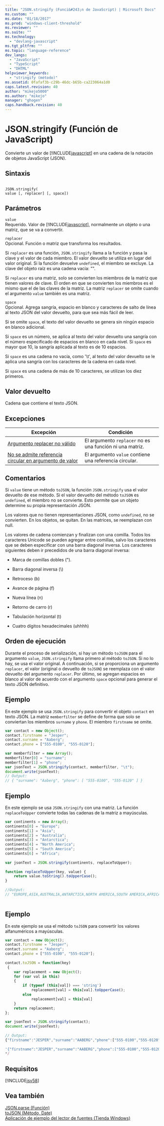 ```yaml
---
title: "JSON.stringify (Funci&#243;n de JavaScript) | Microsoft Docs"
ms.custom: ""
ms.date: "01/18/2017"
ms.prod: "windows-client-threshold"
ms.reviewer: ""
ms.suite: ""
ms.technology: 
  - "devlang-javascript"
ms.tgt_pltfrm: ""
ms.topic: "language-reference"
dev_langs: 
  - "JavaScript"
  - "TypeScript"
  - "DHTML"
helpviewer_keywords: 
  - "stringify (método)"
ms.assetid: 0fafaf3b-c29b-46dc-b65b-ca223064a1d0
caps.latest.revision: 40
author: "mikejo5000"
ms.author: "mikejo"
manager: "ghogen"
caps.handback.revision: 40
---
```

# JSON.stringify (Funci&#243;n de JavaScript)
Convierte un valor de [!INCLUDE[javascript](../../javascript/includes/javascript-md.md)] en una cadena de la notación de objetos JavaScript \(JSON\).  
  
## Sintaxis  
  
```  
  
JSON.stringify(  
value [, replacer] [, space])  
```  
  
## Parámetros  
 `value`  
 Requerido.  Valor de [!INCLUDE[javascript](../../javascript/includes/javascript-md.md)], normalmente un objeto o una matriz, que se va a convertir.  
  
 `replacer`  
 Opcional.  Función o matriz que transforma los resultados.  
  
 Si `replacer` es una función, `JSON.stringify` llama a la función y pasa la clave y el valor de cada miembro.  El valor devuelto se utiliza en lugar del valor original.  Si la función devuelve `undefined`, el miembro se excluye.  La clave del objeto raíz es una cadena vacía: "".  
  
 Si `replacer` es una matriz, solo se convierten los miembros de la matriz que tienen valores de clave.  El orden en que se convierten los miembros es el mismo que el de las claves de la matriz.  La matriz `replacer` se omite cuando el argumento `value` también es una matriz.  
  
 `space`  
 Opcional.  Agrega sangría, espacio en blanco y caracteres de salto de línea al texto JSON del valor devuelto, para que sea más fácil de leer.  
  
 Si se omite `space`, el texto del valor devuelto se genera sin ningún espacio en blanco adicional.  
  
 Si `space` es un número, se aplica al texto del valor devuelto una sangría con el número especificado de espacios en blanco en cada nivel.  Si `space` es mayor que 10, la sangría aplicada al texto es de 10 espacios.  
  
 Si `space` es una cadena no vacía, como '\\t', al texto del valor devuelto se le aplica una sangría con los caracteres de la cadena en cada nivel.  
  
 Si `space` es una cadena de más de 10 caracteres, se utilizan los diez primeros.  
  
## Valor devuelto  
 Cadena que contiene el texto JSON.  
  
## Excepciones  
  
|Excepción|Condición|  
|---------------|---------------|  
|[Argumento replacer no válido](../../javascript/misc/invalid-replacer-argument.md)|El argumento `replacer` no es una función ni una matriz.|  
|[No se admite referencia circular en argumento de valor](../../javascript/misc/circular-reference-in-value-argument-not-supported.md)|El argumento `value` contiene una referencia circular.|  
  
## Comentarios  
 Si `value` tiene un método `toJSON`, la función `JSON.stringify` usa el valor devuelto de ese método.  Si el valor devuelto del método `toJSON` es `undefined`, el miembro no se convierte.  Esto permite que un objeto determine su propia representación JSON.  
  
 Los valores que no tienen representaciones JSON, como `undefined`, no se convierten.  En los objetos, se quitan.  En las matrices, se reemplazan con null.  
  
 Los valores de cadena comienzan y finalizan con una comilla.  Todos los caracteres Unicode se pueden agregar entre comillas, salvo los caracteres que se deben especificar con una barra diagonal inversa.  Los caracteres siguientes deben ir precedidos de una barra diagonal inversa:  
  
-   Marca de comillas dobles \("\).  
  
-   Barra diagonal inversa \(\\\)  
  
-   Retroceso \(b\)  
  
-   Avance de página \(f\)  
  
-   Nueva línea \(n\)  
  
-   Retorno de carro \(r\)  
  
-   Tabulación horizontal \(t\)  
  
-   Cuatro dígitos hexadecimales \(uhhhh\)  
  
## Orden de ejecución  
 Durante el proceso de serialización, si hay un método `toJSON` para el argumento `value`, `JSON.stringify` llama primero al método `toJSON`.  Si no lo hay, se usa el valor original.  A continuación, si se proporciona un argumento `replacer`, el valor \(original o devuelto de `toJSON`\) se reemplaza con el valor devuelto del argumento `replacer`.  Por último, se agregan espacios en blanco al valor de acuerdo con el argumento `space` opcional para generar el texto JSON definitivo.  
  
## Ejemplo  
 En este ejemplo se usa `JSON.stringify` para convertir el objeto `contact` en texto JSON.  La matriz `memberfilter` se define de forma que solo se conviertan los miembros `surname` y `phone`.  El miembro `firstname` se omite.  
  
```javascript  
var contact = new Object();  
contact.firstname = "Jesper";  
contact.surname = "Aaberg";  
contact.phone = ["555-0100", "555-0120"];  
  
var memberfilter = new Array();  
memberfilter[0] = "surname";  
memberfilter[1] = "phone";  
var jsonText = JSON.stringify(contact, memberfilter, "\t");  
document.write(jsonText);  
// Output:   
// { "surname": "Aaberg", "phone": [ "555-0100", "555-0120" ] }  
```  
  
## Ejemplo  
 En este ejemplo se usa `JSON.stringify` con una matriz.  La función `replaceToUpper` convierte todas las cadenas de la matriz a mayúsculas.  
  
```javascript  
var continents = new Array();  
continents[0] = "Europe";  
continents[1] = "Asia";  
continents[2] = "Australia";  
continents[3] = "Antarctica";  
continents[4] = "North America";  
continents[5] = "South America";  
continents[6] = "Africa";  
  
var jsonText = JSON.stringify(continents, replaceToUpper);  
  
function replaceToUpper(key, value) {  
    return value.toString().toUpperCase();  
}  
  
//Output:  
// "EUROPE,ASIA,AUSTRALIA,ANTARCTICA,NORTH AMERICA,SOUTH AMERICA,AFRICA"  
  
```  
  
## Ejemplo  
 En este ejemplo se usa el método `toJSON` para convertir los valores alfanuméricos a mayúsculas.  
  
```javascript  
var contact = new Object();   
contact.firstname = "Jesper";  
contact.surname = "Aaberg";  
contact.phone = ["555-0100", "555-0120"];  
  
contact.toJSON = function(key)  
 {  
    var replacement = new Object();  
    for (var val in this)  
    {  
        if (typeof (this[val]) === 'string')  
            replacement[val] = this[val].toUpperCase();  
        else  
            replacement[val] = this[val]  
    }  
    return replacement;  
};  
  
var jsonText = JSON.stringify(contact);  
document.write(jsonText);  
  
// Output:  
{"firstname":"JESPER","surname":"AABERG","phone":["555-0100","555-0120"]}  
  
'{"firstname":"JESPER","surname":"AABERG","phone":["555-0100","555-0120"]}'  
*/  
```  
  
## Requisitos  
 [!INCLUDE[jsv58](../../javascript/reference/includes/jsv58-md.md)]  
  
## Vea también  
 [JSON.parse \(Función\)](../../javascript/reference/json-parse-function-javascript.md)   
 [toJSON \(Método, Date\)](../../javascript/reference/tojson-method-date-javascript.md)   
 [Aplicación de ejemplo del lector de fuentes \(Tienda Windows\)](http://code.msdn.microsoft.com/Feed-reader-sample-99d68cf8)